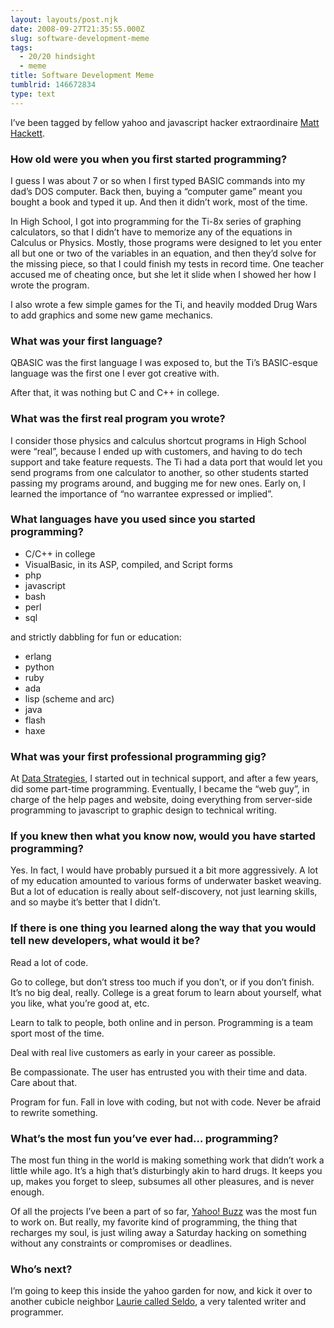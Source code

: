 ```yaml
---
layout: layouts/post.njk
date: 2008-09-27T21:35:55.000Z
slug: software-development-meme
tags:
  - 20/20 hindsight
  - meme
title: Software Development Meme
tumblrid: 146672834
type: text
---
```

<p>I’ve been tagged by fellow yahoo and javascript hacker extraordinaire <a href="http://scriptnode.com/article/software-development-meme/">Matt Hackett</a>.</p>

<h3 id="how_old_were_you_when_you_first_started_programming">How old were you when you first started programming?</h3>

<p>I guess I was about 7 or so when I first typed BASIC commands into my dad’s DOS computer.  Back then, buying a “computer game” meant you bought a book and typed it up.  And then it didn’t work, most of the time.</p>

<p>In High School, I got into programming for the Ti-8x series of graphing calculators, so that I didn’t have to memorize any of the equations in Calculus or Physics.  Mostly, those programs were designed to let you enter all but one or two of the variables in an equation, and then they’d solve for the missing piece, so that I could finish my tests in record time.  One teacher accused me of cheating once, but she let it slide when I showed her how I wrote the program.</p>

<p>I also wrote a few simple games for the Ti, and heavily modded Drug Wars to add graphics and some new game mechanics.</p>

<h3 id="what_was_your_first_language">What was your first language?</h3>

<p>QBASIC was the first language I was exposed to, but the Ti’s BASIC-esque language was the first one I ever got creative with.</p>

<p>After that, it was nothing but C and C++ in college.</p>

<h3 id="what_was_the_first_real_program_you_wrote">What was the first real program you wrote?</h3>

<p>I consider those physics and calculus shortcut programs in High School were “real”, because I ended up with customers, and having to do tech support and take feature requests.  The Ti had a data port that would let you send programs from one calculator to another, so other students started passing my programs around, and bugging me for new ones.  Early on, I learned the importance of “no warrantee expressed or implied”.</p>

<h3 id="what_languages_have_you_used_since_you_started_programming">What languages have you used since you started programming?</h3>

<ul><li>C/C++ in college</li>
    <li>VisualBasic, in its ASP, compiled, and Script forms</li>
    <li>php</li>
    <li>javascript</li>
    <li>bash</li>
    <li>perl</li>
    <li>sql</li>
</ul><p>and strictly dabbling for fun or education:</p>

<ul><li>erlang</li>
    <li>python</li>
    <li>ruby</li>
    <li>ada</li>
    <li>lisp (scheme and arc)</li>
    <li>java</li>
    <li>flash</li>
    <li>haxe</li>
</ul><h3 id="what_was_your_first_professional_programming_gig">What was your first professional programming gig?</h3>

<p>At <a href="http://elligence.net">Data Strategies</a>, I started out in technical support, and after a few years, did some part-time programming. Eventually, I became the “web guy”, in charge of the help pages and website, doing everything from server-side programming to javascript to graphic design to technical writing.</p>

<h3 id="if_you_knew_then_what_you_know_now_would_you_have_started_programming">If you knew then what you know now, would you have started programming?</h3>

<p>Yes.  In fact, I would have probably pursued it a bit more aggressively.  A lot of my education amounted to various forms of underwater basket weaving.  But a lot of education is really about self-discovery, not just learning skills, and so maybe it’s better that I didn’t.</p>

<h3 id="if_there_is_one_thing_you_learned_along_the_way_that_you_would_tell_new_developers_what_would_it_be">If there is one thing you learned along the way that you would tell new developers, what would it be?</h3>

<p>Read a lot of code.</p>

<p>Go to college, but don’t stress too much if you don’t, or if you don’t finish.  It’s no big deal, really.  College is a great forum to learn about yourself, what you like, what you’re good at, etc.</p>

<p>Learn to talk to people, both online and in person.  Programming is a team sport most of the time.</p>

<p>Deal with real live customers as early in your career as possible.</p>

<p>Be compassionate.  The user has entrusted you with their time and data.  Care about that.</p>

<p>Program for fun.  Fall in love with coding, but not with code.  Never be afraid to rewrite something.</p>

<h3 id="whats_the_most_fun_youve_ever_had_programming">What’s the most fun you’ve ever had… programming?</h3>

<p>The most fun thing in the world is making something work that didn’t work a little while ago.  It’s a high that’s disturbingly akin to hard drugs.  It keeps you up, makes you forget to sleep, subsumes all other pleasures, and is never enough.</p>

<p>Of all the projects I’ve been a part of so far, <a href="http://buzz.yahoo.com">Yahoo! Buzz</a> was the most fun to work on.  But really, my favorite kind of programming, the thing that recharges my soul, is just wiling away a Saturday hacking on something without any constraints or compromises or deadlines.</p>

<h3 id="whos_next">Who’s next?</h3>

<p>I’m going to keep this inside the yahoo garden for now, and kick it over to another cubicle neighbor <a href="http://seldo.com">Laurie called Seldo</a>, a very talented writer and programmer.</p>
